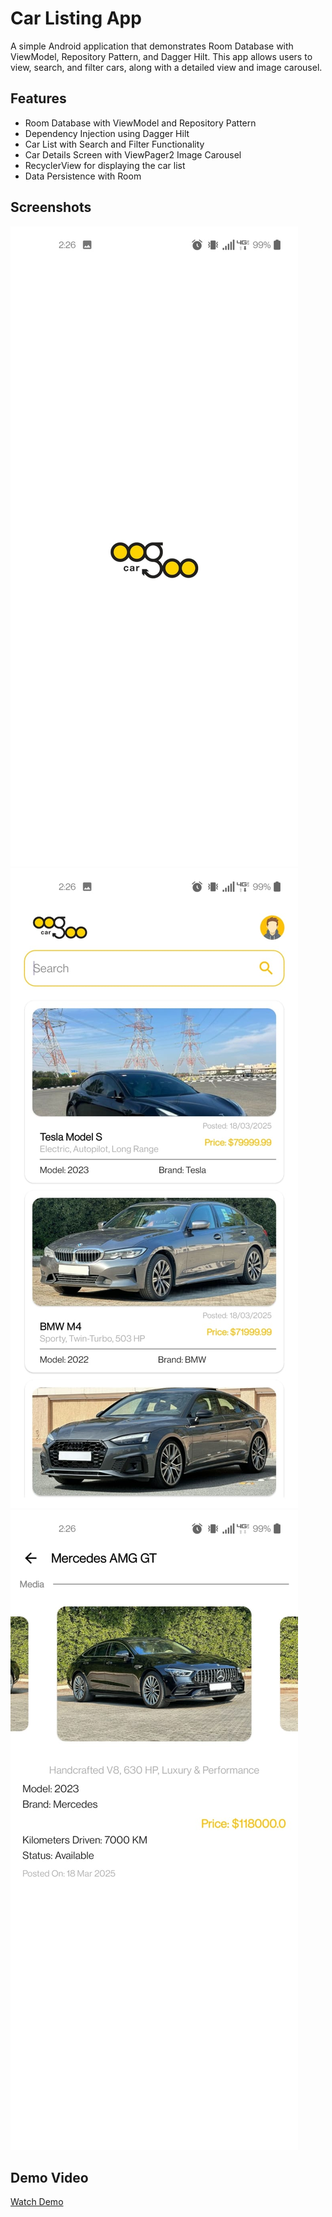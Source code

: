 # Car Listing App

A simple Android application that demonstrates Room Database with ViewModel, Repository Pattern, and Dagger Hilt. This app allows users to view, search, and filter cars, along with a detailed view and image carousel.

## Features
- Room Database with ViewModel and Repository Pattern  
- Dependency Injection using Dagger Hilt  
- Car List with Search and Filter Functionality  
- Car Details Screen with ViewPager2 Image Carousel  
- RecyclerView for displaying the car list  
- Data Persistence with Room  

## Screenshots  
![Screenshot 1](https://github.com/osamaiobits/Oogoo/blob/main/ss_video/WhatsApp%20Image%202025-03-18%20at%2014.26.07.jpeg)  
![Screenshot 2](https://github.com/osamaiobits/Oogoo/blob/main/ss_video/WhatsApp%20Image%202025-03-18%20at%2014.26.08.jpeg)  
![Screenshot 3](https://github.com/osamaiobits/Oogoo/blob/main/ss_video/WhatsApp%20Image%202025-03-18%20at%2014.26.09.jpeg)  

## Demo Video  
[Watch Demo](https://github.com/osamaiobits/Oogoo/blob/main/ss_video/WhatsApp%20Video%202025-03-18%20at%2014.26.25.mp4)  

